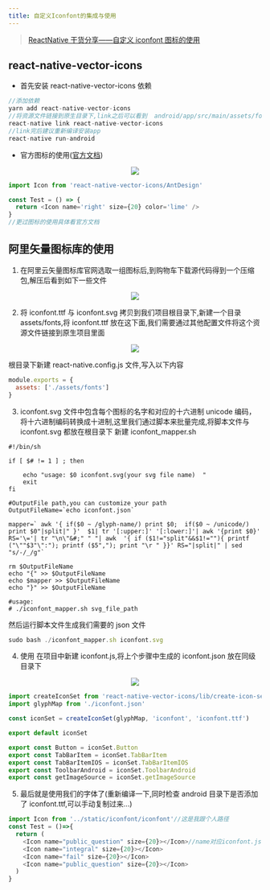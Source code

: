 ```yaml
---
title: 自定义Iconfont的集成与使用
---
```


> [ReactNative 干货分享——自定义 iconfont 图标的使用](https://juejin.im/post/5ae1685bf265da0b8a675199#comment)

## react-native-vector-icons

- 首先安装 react-native-vector-icons 依赖

```js
//添加依赖
yarn add react-native-vector-icons
//将资源文件链接到原生目录下,link之后可以看到  android/app/src/main/assets/fonts目录下的ttf文件
react-native link react-native-vector-icons
//link完后建议重新编译安装app
react-native run-android

```

- 官方图标的使用([官方文档](https://oblador.github.io/react-native-vector-icons/))

<div style="text-align: center;">
  <img src="https://xjq-blog.oss-cn-shenzhen.aliyuncs.com/blog/CustomizeIconfont/officailDoc.png"/>
</div>

```js
import Icon from 'react-native-vector-icons/AntDesign'

const Test = () => {
  return <Icon name='right' size={20} color='lime' />
}
//更过图标的使用具体看官方文档
```

## 阿里矢量图标库的使用

1. 在阿里云矢量图标库官网选取一组图标后,到购物车下载源代码得到一个压缩包,解压后看到如下一些文件

<div style="text-align: center;">
  <img src="https://xjq-blog.oss-cn-shenzhen.aliyuncs.com/blog/CustomizeIconfont/iconfontCode.png"/>
</div>

2. 将 iconfont.ttf 与 iconfont.svg 拷贝到我们项目根目录下,新建一个目录 assets/fonts,将 iconfont.ttf 放在这下面,我们需要通过其他配置文件将这个资源文件链接到原生项目里面

<div style="text-align: center;">
  <img src="https://xjq-blog.oss-cn-shenzhen.aliyuncs.com/blog/CustomizeIconfont/iconfontPath.png"/>
</div>

根目录下新建 react-native.config.js 文件,写入以下内容

```js
module.exports = {
  assets: ['./assets/fonts']
}
```

3. iconfont.svg 文件中包含每个图标的名字和对应的十六进制 unicode 编码，将十六进制编码转换成十进制,这里我们通过脚本来批量完成,将脚本文件与 iconfont.svg 都放在根目录下
   新建 iconfont_mapper.sh

```Shell
#!/bin/sh

if [ $# != 1 ] ; then

	echo "usage: $0 iconfont.svg(your svg file name)  "
	exit
fi

#OutputFile path,you can customize your path
OutputFileName=`echo iconfont.json`

mapper=` awk '{ if($0 ~ /glyph-name/) print $0;  if($0 ~ /unicode/)  print $0"|split|" }'  $1| tr '[:upper:]' '[:lower:]'| awk '{print $0}'  RS='\='| tr "\n\"&#;" " "| awk  '{ if ($1!="split"&&$1!=""){ printf ("\""$3"\":"); printf ($5","); print "\r " }}' RS="|split|" | sed "s/-/_/g"`

rm $OutputFileName
echo "{" >> $OutputFileName
echo $mapper >> $OutputFileName
echo "}" >> $OutputFileName

#usage:
# ./iconfont_mapper.sh svg_file_path
```

然后运行脚本文件生成我们需要的 json 文件

```js
sudo bash ./iconfont_mapper.sh iconfont.svg
```

4. 使用
   在项目中新建 iconfont.js,将上个步骤中生成的 iconfont.json 放在同级目录下

<div style="text-align: center;">
  <img src="https://xjq-blog.oss-cn-shenzhen.aliyuncs.com/blog/CustomizeIconfont/iconfontJson.png"/>
</div>

```js
import createIconSet from 'react-native-vector-icons/lib/create-icon-set'
import glyphMap from './iconfont.json'

const iconSet = createIconSet(glyphMap, 'iconfont', 'iconfont.ttf')

export default iconSet

export const Button = iconSet.Button
export const TabBarItem = iconSet.TabBarItem
export const TabBarItemIOS = iconSet.TabBarItemIOS
export const ToolbarAndroid = iconSet.ToolbarAndroid
export const getImageSource = iconSet.getImageSource
```

5. 最后就是使用我们的字体了(重新编译一下,同时检查 android 目录下是否添加了 iconfont.ttf,可以手动复制过来...)

```js
import Icon from '../static/iconfont/iconfont'//这是我跟个人路径
const Test = ()=>{
  return (
    <Icon name="public_question" size={20}></Icon>//name对应iconfont.json中的key
    <Icon name="integral" size={20}></Icon>
    <Icon name="fail" size={20}></Icon>
    <Icon name="public_question" size={20}></Icon>
  )
}
```
